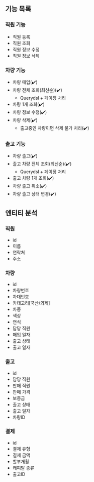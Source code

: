 ## 기능 목록
### 직원 기능
* 직원 등록
* 직원 조회
* 직원 정보 수정
* 직원 정보 삭제

### 차량 기능
* 차량 매입(✔️)
* 차량 전체 조회(최신순)(✔️)
  * Querydsl + 페이징 처리
* 차량 1개 조회(✔️)
* 차량 정보 수정(✔️)
* 차량 삭제(✔️)
  * 출고중인 차량이면 삭제 불가 처리(✔️)

### 출고 기능
* 차량 출고(✔️)
* 출고 차량 전체 조회(최신순)(✔️)
  * Querydsl + 페이징 처리
* 출고 차량 1개 조회(✔️)
* 차량 출고 취소(✔️)
* 차량 출고 상태 변경(✔️)

## 엔티티 분석
### 직원
* id
* 이름
* 연락처
* 주소

### 차량
* id
* 차량번호
* 차대번호
* 카테고리[국산/외제]
* 차종
* 색상
* 연식
* 담당 직원
* 매입 일자
* 출고 상태
* 출고 일자

### 출고
* id
* 담당 직원
* 판매 직원
* 판매 가격
* 보증금
* 출고 상태
* 출고 일자
* 차량ID

### 결제
* id
* 결제 유형
* 결제 금액
* 할부개월
* 캐피탈 종류
* 출고ID